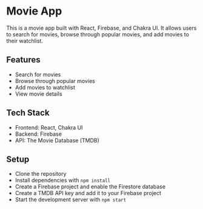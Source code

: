 # Movie App

This is a movie app built with React, Firebase, and Chakra UI. It allows users to search for movies, browse through popular movies, and add movies to their watchlist.

## Features

* Search for movies
* Browse through popular movies
* Add movies to watchlist
* View movie details

## Tech Stack

* Frontend: React, Chakra UI
* Backend: Firebase
* API: The Movie Database (TMDB)

## Setup

* Clone the repository
* Install dependencies with `npm install`
* Create a Firebase project and enable the Firestore database
* Create a TMDB API key and add it to your Firebase project
* Start the development server with `npm start`

